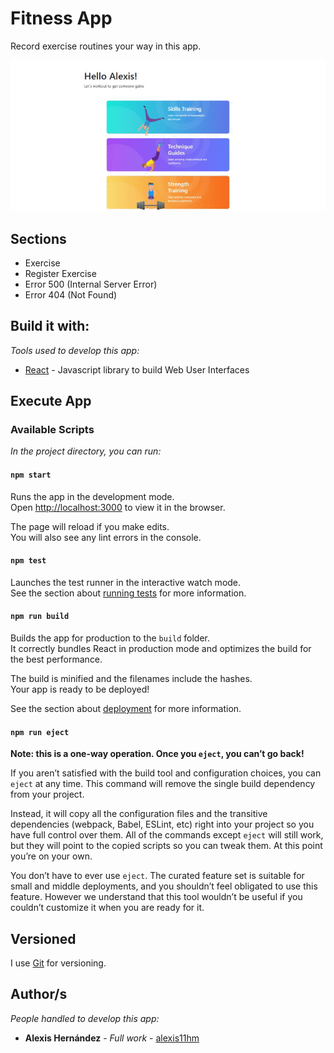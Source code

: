 # Fitness App

Record exercise routines your way in this app.

![mywalletapp](/images/fitness.gif)

## Sections

* Exercise
* Register Exercise
* Error 500 (Internal Server Error)
* Error 404 (Not Found)

## Build it with:

_Tools used to develop this app:_

* [React](https://es.reactjs.org/) - Javascript library to build Web User Interfaces

## Execute App

### Available Scripts

_In the project directory, you can run:_

#### `npm start`

Runs the app in the development mode.\
Open [http://localhost:3000](http://localhost:3000) to view it in the browser.

The page will reload if you make edits.\
You will also see any lint errors in the console.

#### `npm test`

Launches the test runner in the interactive watch mode.\
See the section about [running tests](https://facebook.github.io/create-react-app/docs/running-tests) for more information.

#### `npm run build`

Builds the app for production to the `build` folder.\
It correctly bundles React in production mode and optimizes the build for the best performance.

The build is minified and the filenames include the hashes.\
Your app is ready to be deployed!

See the section about [deployment](https://facebook.github.io/create-react-app/docs/deployment) for more information.

#### `npm run eject`

**Note: this is a one-way operation. Once you `eject`, you can’t go back!**

If you aren’t satisfied with the build tool and configuration choices, you can `eject` at any time. This command will remove the single build dependency from your project.

Instead, it will copy all the configuration files and the transitive dependencies (webpack, Babel, ESLint, etc) right into your project so you have full control over them. All of the commands except `eject` will still work, but they will point to the copied scripts so you can tweak them. At this point you’re on your own.

You don’t have to ever use `eject`. The curated feature set is suitable for small and middle deployments, and you shouldn’t feel obligated to use this feature. However we understand that this tool wouldn’t be useful if you couldn’t customize it when you are ready for it.

## Versioned

I use [Git](https://git-scm.com/) for versioning.

## Author/s

_People handled to develop this app:_

* **Alexis Hernández** - *Full work* - [alexis11hm](https://github.com/alexis11hm)

